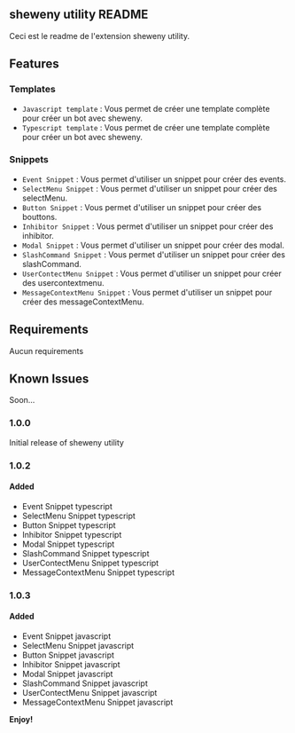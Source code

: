 ## sheweny utility README

Ceci est le readme de l'extension sheweny utility.

## Features

### Templates
* `Javascript template` : Vous permet de créer une template complète pour créer un bot avec sheweny.
* `Typescript template` : Vous permet de créer une template complète pour créer un bot avec sheweny.

### Snippets
* `Event Snippet` : Vous permet d'utiliser un snippet pour créer des events.
* `SelectMenu Snippet` : Vous permet d'utiliser un snippet pour créer des selectMenu.
* `Button Snippet` : Vous permet d'utiliser un snippet pour créer des bouttons.
* `Inhibitor Snippet` : Vous permet d'utiliser un snippet pour créer des inhibitor.
* `Modal Snippet` : Vous permet d'utiliser un snippet pour créer des modal.
* `SlashCommand Snippet` : Vous permet d'utiliser un snippet pour créer des slashCommand. 
* `UserContectMenu Snippet` : Vous permet d'utiliser un snippet pour créer des usercontextmenu.
* `MessageContextMenu Snippet` : Vous permet d'utiliser un snippet pour créer des messageContextMenu.

## Requirements

Aucun requirements

## Known Issues

Soon...

### 1.0.0

Initial release of sheweny utility

### 1.0.2

#### Added
- Event Snippet typescript 
- SelectMenu Snippet typescript
- Button Snippet typescript
- Inhibitor Snippet typescript
- Modal Snippet typescript
- SlashCommand Snippet typescript
- UserContectMenu Snippet typescript
- MessageContextMenu Snippet typescript

### 1.0.3

#### Added
- Event Snippet javascript 
- SelectMenu Snippet javascript
- Button Snippet javascript
- Inhibitor Snippet javascript
- Modal Snippet javascript
- SlashCommand Snippet javascript
- UserContectMenu Snippet javascript
- MessageContextMenu Snippet javascript

**Enjoy!**
